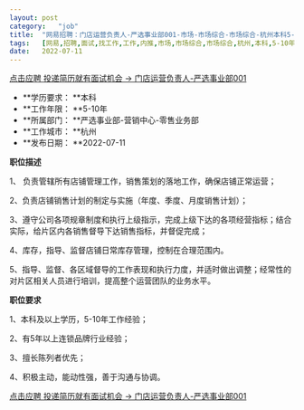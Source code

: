 ```yaml
---
layout:	post
category:	"job"
title:	"网易招聘：门店运营负责人-严选事业部001-市场-市场综合-市场综合-杭州本科5-10年"
tags:	[网易,招聘,面试,找工作,工作,内推,市场,市场综合,市场综合,杭州,本科,5-10年]
date:	2022-07-11
---
```


[点击应聘 投递简历就有面试机会 ->  门店运营负责人-严选事业部001](http://mobile.bole.netease.com/bole/boleDetail?id=40656&employeeId=346f03c3cda5f04c&key=all)



- **学历要求： **本科
- **工作年限： **5-10年
- **所属部门： **严选事业部-营销中心-零售业务部
- **工作城市： **杭州
- **发布日期： **2022-07-11



**职位描述**

1、 负责管辖所有店铺管理工作，销售策划的落地工作，确保店铺正常运营；

2、负责店铺销售计划的制定与实施（年度、季度、月度销售计划）；

3、遵守公司各项规章制度和执行上级指示，完成上级下达的各项经营指标；结合实际，给片区内各销售督导下达销售指标，并督促完成；

4、库存，指导、监督店铺日常库存管理，控制在合理范围内。

5、指导、监督、各区域督导的工作表现和执行力度，并适时做出调整；经常性的对片区相关人员进行培训，提高整个运营团队的业务水平。



**职位要求**

1、本科及以上学历，5-10年工作经验；

2、有5年以上连锁品牌行业经验；

3、擅长陈列者优先；

4、积极主动，能动性强，善于沟通与协调。



[点击应聘 投递简历就有面试机会 ->  门店运营负责人-严选事业部001](http://mobile.bole.netease.com/bole/boleDetail?id=40656&employeeId=346f03c3cda5f04c&key=all)
